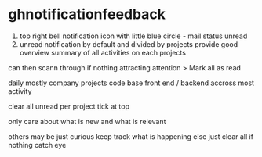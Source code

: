# ghnotificationfeedback


1. top right bell notification icon with little blue circle - mail status unread
2. unread notification by default and divided by projects 
provide good overview summary of all activities on each projects

can then scann through 
if nothing attracting attention > Mark all as read

daily mostly company projects code base front end / backend
accross most activity 


clear all unread per project tick at top

only care about what is new and what is relevant

others may be just curious keep track what is happening else just clear all if nothing catch eye
